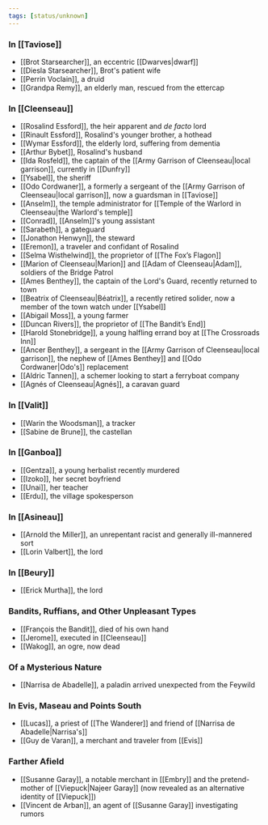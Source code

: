 ```yaml
---
tags: [status/unknown]
---
```


### In [[Taviose]]

* [[Brot Starsearcher]], an eccentric [[Dwarves|dwarf]]
* [[Diesla Starsearcher]], Brot's patient wife
* [[Perrin Voclain]], a druid
* [[Grandpa Remy]], an elderly man, rescued from the ettercap

### In [[Cleenseau]]

* [[Rosalind Essford]], the heir apparent and *de facto* lord
* [[Rinault Essford]], Rosalind's younger brother, a hothead
* [[Wymar Essford]], the elderly lord, suffering from dementia
* [[Arthur Bybet]], Rosalind's husband
* [[Ida Rosfeld]], the captain of the [[Army Garrison of Cleenseau|local garrison]], currently in [[Dunfry]]
* [[Ysabel]], the sheriff
* [[Odo Cordwaner]], a formerly a sergeant of the [[Army Garrison of Cleenseau|local garrison]], now a guardsman in [[Taviose]]
* [[Anselm]], the temple administrator for [[Temple of the Warlord in Cleenseau|the Warlord's temple]]
* [[Conrad]], [[Anselm]]'s young assistant
* [[Sarabeth]], a gateguard
* [[Jonathon Henwyn]], the steward
* [[Eremon]], a traveler and confidant of Rosalind
* [[Selma Wisthelwind]], the proprietor of [[The Fox’s Flagon]]
* [[Marion of Cleenseau|Marion]] and [[Adam of Cleenseau|Adam]], soldiers of the Bridge Patrol
* [[Ames Benthey]], the captain of the Lord's Guard, recently returned to town
* [[Beatrix of Cleenseau|Béatrix]], a recently retired solider, now a member of the town watch under [[Ysabel]]
* [[Abigail Moss]], a young farmer
* [[Duncan Rivers]], the proprietor of [[The Bandit’s End]]
* [[Harold Stonebridge]], a young halfling errand boy at [[The Crossroads Inn]]
* [[Ancer Benthey]], a sergeant in the [[Army Garrison of Cleenseau|local garrison]], the nephew of [[Ames Benthey]] and [[Odo Cordwaner|Odo's]] replacement
* [[Aldric Tannen]], a schemer looking to start a ferryboat company
* [[Agnés of Cleenseau|Agnés]], a caravan guard 
### In [[Valit]]

* [[Warin the Woodsman]], a tracker
* [[Sabine de Brune]], the castellan

### In [[Ganboa]]

* [[Gentza]], a young herbalist recently murdered
* [[Izoko]], her secret boyfriend
* [[Unai]], her teacher
* [[Erdu]], the village spokesperson
### In [[Asineau]]

* [[Arnold the Miller]], an unrepentant racist and generally ill-mannered sort
* [[Lorin Valbert]], the lord

### In [[Beury]]

* [[Erick Murtha]], the lord

### Bandits, Ruffians, and Other Unpleasant Types

* [[François the Bandit]], died of his own hand
* [[Jerome]], executed in [[Cleenseau]]
* [[Wakog]], an ogre, now dead

### Of a Mysterious Nature

* [[Narrisa de Abadelle]], a paladin arrived unexpected from the Feywild

### In Evis, Maseau and Points South

* [[Lucas]], a priest of [[The Wanderer]] and friend of [[Narrisa de Abadelle|Narrisa's]]
* [[Guy de Varan]], a merchant and traveler from [[Evis]]

### Farther Afield

* [[Susanne Garay]], a notable merchant in [[Embry]] and the pretend-mother of [[Viepuck|Najeer Garay]] (now revealed as an alternative identity of [[Viepuck]])
* [[Vincent de Arban]], an agent of [[Susanne Garay]] investigating rumors